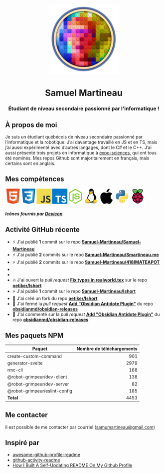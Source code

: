 <div align="middle">
  <img height="225" alt="avatar" src="https://raw.githubusercontent.com/Samuel-Martineau/Samuel-Martineau/master/avatar.png">
  <h1>Samuel Martineau</h1>
  <h3>Étudiant de niveau secondaire passionné par l'informatique !</h3>
</div>

## À propos de moi

Je suis un étudiant québécois de niveau secondaire passionné par l’informatique et la robotique. J’ai davantage travaillé en JS et en TS, mais j’ai aussi expérimenté avec d’autres langages, dont le C# et le C++. J’ai aussi présenté trois projets en informatique à [expo-sciences](https://technoscience.ca/programmes/expo-sciences/), qui ont tous été nominés. Mes repos Github sont majoritairement en français, mais certains sont en anglais.

## Mes compétences

<img alt="HTML5" src="https://raw.githubusercontent.com/devicons/devicon/master/icons/html5/html5-original.svg" width="50" title="HTML5" /><img alt="CSS3" src="https://raw.githubusercontent.com/devicons/devicon/master/icons/css3/css3-original.svg" width="50" title="CSS3" /><img alt="JavaScript" src="https://raw.githubusercontent.com/devicons/devicon/master/icons/javascript/javascript-original.svg" width="50" title="JavaScript" /><img alt="TypeScript" src="https://raw.githubusercontent.com/devicons/devicon/master/icons/typescript/typescript-original.svg" width="50" title="TypeScript" /><img alt="NodeJS" src="https://raw.githubusercontent.com/devicons/devicon/master/icons/nodejs/nodejs-original.svg" width="50" title="NodeJS" /><img alt="Linux" src="https://raw.githubusercontent.com/devicons/devicon/master/icons/linux/linux-original.svg" width="50" title="Linux" /><img alt="Apple" src="https://raw.githubusercontent.com/devicons/devicon/master/icons/apple/apple-original.svg" width="50" title="Apple" /><img alt="Python" src="https://raw.githubusercontent.com/devicons/devicon/master/icons/python/python-original.svg" width="50" title="Python" /><img alt="RaspberryPi" src="https://raw.githubusercontent.com/devicons/devicon/master/icons/raspberrypi/raspberrypi-original.svg" width="50" title="RaspberryPi" />

##### Icônes fournis par [Devicon](https://konpa.github.io/devicon/)

## Activité GitHub récente

- ⚡ J&#x27;ai publié **1** commit sur le repo [**Samuel-Martineau/Samuel-Martineau**](https://github.com/Samuel-Martineau/Samuel-Martineau)
- ⚡ J&#x27;ai publié **2** commits sur le repo [**Samuel-Martineau/Smartineau.me**](https://github.com/Samuel-Martineau/Smartineau.me)
- ⚡ J&#x27;ai publié **2** commits sur le repo [**Samuel-Martineau/418IMATEAPOT**](https://github.com/Samuel-Martineau/418IMATEAPOT)
-
-
- 🔥 J&#x27;ai ouvert la _pull request_ [**Fix typos in realworld.tex**](https://github.com/oetiker/lshort/pull/85) sur le repo [**oetiker/lshort**](https://github.com/oetiker/lshort)
- ⚡ J&#x27;ai publié **1** commit sur le repo [**Samuel-Martineau/lshort**](https://github.com/Samuel-Martineau/lshort)
- 🌈 J&#x27;ai créé un fork du repo [**oetiker/lshort**](https://github.com/oetiker/lshort)
- 🚫 J&#x27;ai fermé la _pull request_ [**Add &quot;Obsidian Antidote Plugin&quot;**](https://github.com/obsidianmd/obsidian-releases/pull/1501) du repo [**obsidianmd/obsidian-releases**](https://github.com/obsidianmd/obsidian-releases)
- 💬 J&#x27;ai commenté sur la _pull request_ [**Add &quot;Obsidian Antidote Plugin&quot;**](https://github.com/obsidianmd/obsidian-releases/issues/1501) du repo [**obsidianmd/obsidian-releases**](https://github.com/obsidianmd/obsidian-releases)

## Mes paquets NPM

| Paquet                        | Nombre de téléchargements |
| ----------------------------- | ------------------------: |
| create-custom-command         |                       901 |
| generator-svelte              |                      2979 |
| rmc-cli                       |                       168 |
| @robot-grimpeur/dev-client    |                       138 |
| @robot-grimpeur/dev-server    |                        82 |
| @robot-grimpeur/eslint-config |                       185 |
| **Total**                     |                      4453 |

## Me contacter

Il est possible de me contacter par courriel ([samumartineau@gmail.com](mailto:samumartineau@gmail.com))

## Inspiré par

- [awesome-github-profile-readme](https://github.com/abhisheknaiidu/awesome-github-profile-readme)
- [github-activity-readme](https://github.com/jamesgeorge007/github-activity-readme)
- [How I Built A Self-Updating README On My Github Profile](https://www.mokkapps.de/blog/how-i-built-a-self-updating-readme-on-my-git-hub-profile/)
